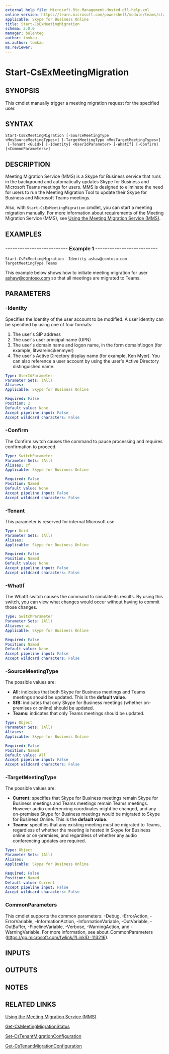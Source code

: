 ```yaml
---
external help file: Microsoft.Rtc.Management.Hosted.dll-help.xml 
online version: https://learn.microsoft.com/powershell/module/teams/start-csexmeetingmigration
applicable: Skype for Business Online
title: Start-CsExMeetingMigration
schema: 2.0.0
manager: bulenteg
author: tomkau
ms.author: tomkau
ms.reviewer:
---
```


# Start-CsExMeetingMigration

## SYNOPSIS
This cmdlet manually trigger a meeting migration request for the specified user.

## SYNTAX

```
Start-CsExMeetingMigration [-SourceMeetingType <MmsSourceMeetingTypes>] [-TargetMeetingType <MmsTargetMeetingTypes>]
 [-Tenant <Guid>] [-Identity] <UserIdParameter> [-WhatIf] [-Confirm] [<CommonParameters>]
```

## DESCRIPTION
Meeting Migration Service (MMS) is a Skype for Business service that runs in the background and automatically updates Skype for Business and Microsoft Teams meetings for users.
MMS is designed to eliminate the need for users to run the Meeting Migration Tool to update their Skype for Business and Microsoft Teams meetings.

Also, with `Start-CsExMeetingMigration` cmdlet, you can start a meeting migration manually. For more information about requirements of the Meeting Migration Service (MMS), see [Using the Meeting Migration Service (MMS)](/skypeforbusiness/audio-conferencing-in-office-365/setting-up-the-meeting-migration-service-mms).

## EXAMPLES

### -------------------------- Example 1 --------------------------
```
Start-CsExMeetingMigration -Identity ashaw@contoso.com -TargetMeetingType Teams
```

This example below shows how to initiate meeting migration for user ashaw@contoso.com so that all meetings are migrated to Teams.


## PARAMETERS

### -Identity
Specifies the Identity of the user account to be modified. A user identity can be specified by using one of four formats: 
1. The user's SIP address 
2. The user's user principal name (UPN)
3. The user's domain name and logon name, in the form domain\logon (for example, litwareinc\kenmyer)
4. The user's Active Directory display name (for example, Ken Myer). You can also reference a user account by using the user's Active Directory distinguished name.

```yaml
Type: UserIdParameter
Parameter Sets: (All)
Aliases: 
Applicable: Skype for Business Online

Required: False
Position: 2
Default value: None
Accept pipeline input: False
Accept wildcard characters: False
```

### -Confirm
The Confirm switch causes the command to pause processing and requires confirmation to proceed.

```yaml
Type: SwitchParameter
Parameter Sets: (All)
Aliases: cf
Applicable: Skype for Business Online

Required: False
Position: Named
Default value: None
Accept pipeline input: False
Accept wildcard characters: False
```

### -Tenant
This parameter is reserved for internal Microsoft use.

```yaml
Type: Guid
Parameter Sets: (All)
Aliases: 
Applicable: Skype for Business Online

Required: False
Position: Named
Default value: None
Accept pipeline input: False
Accept wildcard characters: False
```

### -WhatIf
The WhatIf switch causes the command to simulate its results. By using this switch, you can view what changes would occur without having to commit those changes.

```yaml
Type: SwitchParameter
Parameter Sets: (All)
Aliases: wi
Applicable: Skype for Business Online

Required: False
Position: Named
Default value: None
Accept pipeline input: False
Accept wildcard characters: False
```

### -SourceMeetingType
The possible values are:
* **All:** indicates that both Skype for Business meetings and Teams meetings should be updated. This is the **default value**.
* **SfB:** indicates that only Skype for Business meetings (whether on-premises or online) should be updated.
* **Teams:** indicates that only Teams meetings should be updated.

```yaml
Type: Object
Parameter Sets: (All)
Aliases:
Applicable: Skype for Business Online

Required: False
Position: Named
Default value: All
Accept pipeline input: False
Accept wildcard characters: False
```

### -TargetMeetingType
The possible values are:
* **Current:** specifies that Skype for Business meetings remain Skype for Business meetings and Teams meetings remain Teams meetings. However audio conferencing coordinates might be changed, and any on-premises Skype for Business meetings would be migrated to Skype for Business Online. This is the **default value**.
* **Teams:** specifies that any existing meeting must be migrated to Teams, regardless of whether the meeting is hosted in Skype for Business online or on-premises, and regardless of whether any audio conferencing updates are required.

```yaml
Type: Object
Parameter Sets: (All)
Aliases:
Applicable: Skype for Business Online

Required: False
Position: Named
Default value: Current
Accept pipeline input: False
Accept wildcard characters: False
```

### CommonParameters
This cmdlet supports the common parameters: -Debug, -ErrorAction, -ErrorVariable, -InformationAction, -InformationVariable, -OutVariable, -OutBuffer, -PipelineVariable, -Verbose, -WarningAction, and -WarningVariable. For more information, see about_CommonParameters (https://go.microsoft.com/fwlink/?LinkID=113216).

## INPUTS

## OUTPUTS

## NOTES

## RELATED LINKS
[Using the Meeting Migration Service (MMS)](https://learn.microsoft.com/SkypeForBusiness/audio-conferencing-in-office-365/setting-up-the-meeting-migration-service-mms)

[Get-CsMeetingMigrationStatus](Get-CsMeetingMigrationStatus.md)

[Set-CsTenantMigrationConfiguration](Set-CsTenantMigrationConfiguration.md)

[Get-CsTenantMigrationConfiguration](Get-CsTenantMigrationConfiguration.md)
